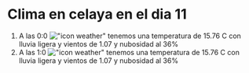 # Clima en celaya en el dia 11

1. A las 0:0 !["icon weather"](http://openweathermap.org/img/w/10n.png) tenemos una temperatura de 15.76 C con lluvia ligera y  vientos de 1.07 y nubosidad al 36%
1. A las 1:0 !["icon weather"](http://openweathermap.org/img/w/10n.png) tenemos una temperatura de 15.76 C con lluvia ligera y  vientos de 1.07 y nubosidad al 36%
